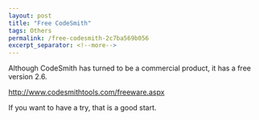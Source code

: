 ```yaml
---
layout: post
title: "Free CodeSmith"
tags: Others
permalink: /free-codesmith-2c7ba569b056
excerpt_separator: <!--more-->
---
```

Although CodeSmith has turned to be a commercial product, it has a free version 2.6.

http://www.codesmithtools.com/freeware.aspx

If you want to have a try, that is a good start.
<!--more-->
